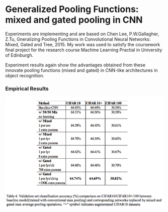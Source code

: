 # Generalized Pooling Functions: mixed and gated pooling in CNN

Experiments are implementing and are based on Chen Lee, P.W.Gallagher, Z.Tu, Gneralizing Pooling Functions in Convolutional Neural Networks: Mixed, Gated and Tree, 2015. My work was used to satisfy the coursework final project for the research course Machine Learning Practial in University of Edinburgh.

Experiment results again show the advantages obtained from these innovate pooling functions (mixed and gated) in CNN-like architectures in object recognition.

### Empirical Results
<img src=https://raw.githubusercontent.com/celisun/Generalized-Pooling-Functions-Mixed-and-Gated-in-Convolutional-Neural-Networks/master/table-comparison.png width="650">





